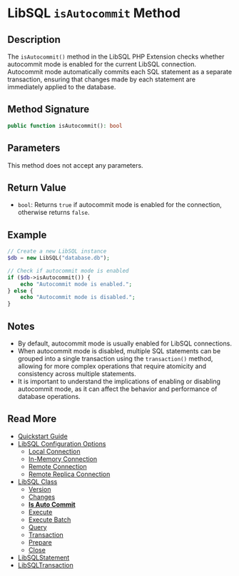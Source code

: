 # LibSQL `isAutocommit` Method

## Description

The `isAutocommit()` method in the LibSQL PHP Extension checks whether autocommit mode is enabled for the current LibSQL connection. Autocommit mode automatically commits each SQL statement as a separate transaction, ensuring that changes made by each statement are immediately applied to the database.

## Method Signature

```php
public function isAutocommit(): bool
```

## Parameters

This method does not accept any parameters.

## Return Value

- `bool`: Returns `true` if autocommit mode is enabled for the connection, otherwise returns `false`.

## Example

```php
// Create a new LibSQL instance
$db = new LibSQL("database.db");

// Check if autocommit mode is enabled
if ($db->isAutocommit()) {
    echo "Autocommit mode is enabled.";
} else {
    echo "Autocommit mode is disabled.";
}
```

## Notes

- By default, autocommit mode is usually enabled for LibSQL connections.
- When autocommit mode is disabled, multiple SQL statements can be grouped into a single transaction using the `transaction()` method, allowing for more complex operations that require atomicity and consistency across multiple statements.
- It is important to understand the implications of enabling or disabling autocommit mode, as it can affect the behavior and performance of database operations.

## Read More

- [Quickstart Guide](quick-start.md)
- [LibSQL Configuration Options](000-configuration.md)
    - [Local Connection](001-local-connection.md)
    - [In-Memory Connection](002-memory-connection.md)
    - [Remote Connection](003-remote-connection.md)
    - [Remote Replica Connection](004-remote-replica-connection.md)
- [LibSQL Class](005-LibSQL-class.md)
    - [Version](006-version.md)
    - [Changes](007-changes.md)
    - **[Is Auto Commit](008-isAutocommit.md)**
    - [Execute](009-execute.md)
    - [Execute Batch](010-executeBatch.md)
    - [Query](011-query.md)
    - [Transaction](012-transaction.md)
    - [Prepare](013-prepare.md)
    - [Close](014-close.md)
- [LibSQLStatement](015-LibSQLStatement.md)
- [LibSQLTransaction](016-LibSQLTransaction.md)
